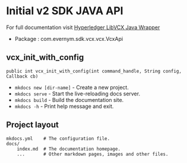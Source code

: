 # Initial v2 SDK JAVA API

For full documentation visit [Hyperledger LibVCX Java Wrapper](https://github.com/hyperledger/indy-sdk/tree/master/vcx/wrappers/java)
- Package : com.evernym.sdk.vcx.vcx.VcxApi

## vcx_init_with_config
`public int vcx_init_with_config(int command_handle, String config, Callback cb)`

* `mkdocs new [dir-name]` - Create a new project.
* `mkdocs serve` - Start the live-reloading docs server.
* `mkdocs build` - Build the documentation site.
* `mkdocs -h` - Print help message and exit.

## Project layout

    mkdocs.yml    # The configuration file.
    docs/
        index.md  # The documentation homepage.
        ...       # Other markdown pages, images and other files.

